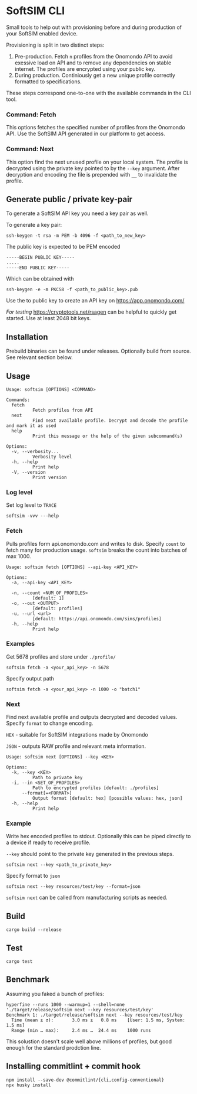 # SoftSIM CLI

Small tools to help out with provisioning before and during production of your SoftSIM enabled device. 

Provisioning is split in two distinct steps:

1. Pre-production. Fetch `n` profiles from the Onomondo API to avoid exessive load on API and to remove any dependencies on stable internet. The profiles are encrypted using your public key.
2. During production. Continiously get a new unique profile correctly formatted to specifications. 

These steps correspond one-to-one with the available commands in the CLI tool.

### Command: Fetch
This options fetches the specified number of profiles from the Onomondo API. Use the SoftSIM API generated in our platform to get access. 

### Command: Next
This option find the next unused profile on your local system. The profile is decrypted using the private key pointed to by the `--key` argument. After decryption and encoding the file is prepended with `__` to invalidate the profile.  


## Generate public / private key-pair
To generate a SoftSIM API key you need a key pair as well. 

To generate a key pair:
```console
ssh-keygen -t rsa -m PEM -b 4096 -f <path_to_new_key>
```

The public key is expected to be PEM encoded 
```
-----BEGIN PUBLIC KEY-----
.....
-----END PUBLIC KEY-----
```
Which can be obtained with 
```console
ssh-keygen -e -m PKCS8 -f <path_to_public_key>.pub
```

Use the to public key to create an API key on https://app.onomondo.com/

*For testing* https://cryptotools.net/rsagen can be helpful to quickly get started. Use at least 2048 bit keys. 

## Installation
Prebuild binaries can be found under releases. Optionally build from source. See relevant section below. 

## Usage
```
Usage: softsim [OPTIONS] <COMMAND>

Commands:
  fetch
          Fetch profiles from API
  next
          Find next available profile. Decrypt and decode the profile and mark it as used
  help
          Print this message or the help of the given subcommand(s)

Options:
  -v, --verbosity...
          Verbosity level
  -h, --help
          Print help
  -V, --version
          Print version
```
### Log level
Set log level to `TRACE`
```
softsim -vvv ---help
```

### Fetch
Pulls profiles form api.onomondo.com and writes to disk. Specify `count` to fetch many for production usage. `softsim` breaks the count into batches of max 1000. 

```
Usage: softsim fetch [OPTIONS] --api-key <API_KEY>

Options:
  -a, --api-key <API_KEY>
          
  -n, --count <NUM_OF_PROFILES>
          [default: 1]
  -o, --out <OUTPUT>
          [default: profiles]
  -u, --url <url>
          [default: https://api.onomondo.com/sims/profiles]
  -h, --help
          Print help
```


### Examples

Get 5678 profiles and store under `./profile/` 
      
```
softsim fetch -a <your_api_key> -n 5678
```

Specify output path
```
softsim fetch -a <your_api_key> -n 1000 -o "batch1"
```

### Next 

Find next available profile and outputs decrypted and decoded values. Specify `format` to change encoding. 

`HEX` - suitable for SoftSIM integrations made by Onomondo

`JSON` - outputs RAW profile and relevant meta information. 

```
Usage: softsim next [OPTIONS] --key <KEY>

Options:
  -k, --key <KEY>
          Path to private key
  -i, --in <SET_OF_PROFILES>
          Path to encrypted profiles [default: ./profiles]
      --format[=<FORMAT>]
          Output format [default: hex] [possible values: hex, json]
  -h, --help
          Print help
```

### Example

Write hex encoded profiles to stdout. Optionally this can be piped directly to a device if ready to receive profile.

`--key` should point to the private key generated in the previous steps. 


```
softsim next --key <path_to_private_key>
```

Specify format to `json`
```
softsim next --key resources/test/key --format=json
```

`softsim next` can be called from manufacturing scripts as needed.


## Build
`cargo build --release`
## Test
`cargo test`
## Benchmark
Assuming you faked a bunch of profiles:

```
hyperfine --runs 1000 --warmup=1 --shell=none './target/release/softsim next --key resources/test/key'
Benchmark 1: ./target/release/softsim next --key resources/test/key
  Time (mean ± σ):       3.0 ms ±   0.8 ms    [User: 1.5 ms, System: 1.5 ms]
  Range (min … max):     2.4 ms …  24.4 ms    1000 runs
```

This solustion doesn't scale well above millions of profiles, but good enough for the standard prodction line. 


## Installing commitlint + commit hook
```
npm install --save-dev @commitlint/{cli,config-conventional}
npx husky install
```
